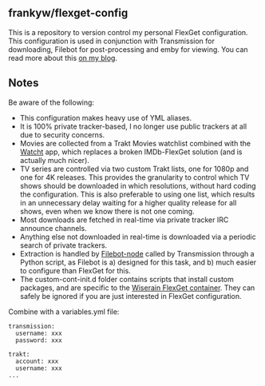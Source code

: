 ## frankyw/flexget-config

This is a repository to version control my personal FlexGet configuration. This configuration is used in conjunction with Transmission for downloading, Filebot for post-processing and emby for viewing. You can read more about this [on my blog](https://frankw.net/fully-automated-media-centre-flexget-emby-trakt-imdb/).

## Notes

Be aware of the following:

* This configuration makes heavy use of YML aliases.
* It is 100% private tracker-based, I no longer use public trackers at all due to security concerns.
* Movies are collected from a Trakt Movies watchlist combined with the [Watcht](https://apps.apple.com/us/app/watcht-for-trakt/id1396920723) app, which replaces a broken IMDb-FlexGet solution (and is actually much nicer).
* TV series are controlled via two custom Trakt lists, one for 1080p and one for 4K releases. This provides the granularity to control which TV shows should be downloaded in which resolutions, without hard coding the configuration. This is also preferable to using one list, which results in an unnecessary delay waiting for a higher quality release for all shows, even when we know there is not one coming.
* Most downloads are fetched in real-time via private tracker IRC announce channels.
* Anything else not downloaded in real-time is downloaded via a periodic search of private trackers.
* Extraction is handled by [Filebot-node](https://www.filebot.net/forums/viewtopic.php?t=2663) called by Transmission through a Python script, as Filebot is a) designed for this task, and b) much easier to configure than FlexGet for this.
* The custom-cont-init.d folder contains scripts that install custom packages, and are specific to the [Wiserain FlexGet container](https://github.com/wiserain/docker-flexget). They can safely be ignored if you are just interested in FlexGet configuration.

Combine with a variables.yml file:

    transmission:
      username: xxx
      password: xxx

    trakt:
      account: xxx
      username: xxx
    ...  